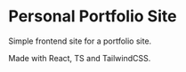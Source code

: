# Personal Portfolio Site

Simple frontend site for a portfolio site.

Made with React, TS and TailwindCSS.
